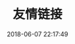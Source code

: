 ---
title: 友情链接
date: 2018-06-07 22:17:49
type: "link"
top_img: https://cdn.jsdelivr.net/gh/SUNYunZeng/sources/img/wallhaven.png
---